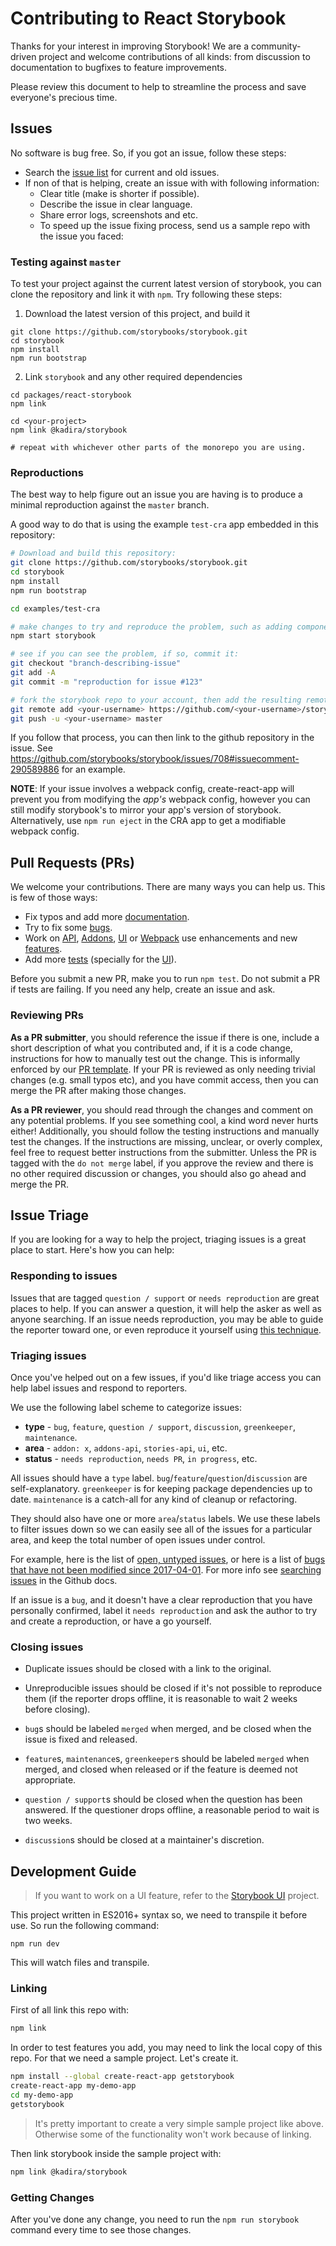 # Contributing to React Storybook

Thanks for your interest in improving Storybook! We are a community-driven project and welcome contributions of all kinds: from discussion to documentation to bugfixes to feature improvements.

Please review this document to help to streamline the process and save everyone's precious time.

## Issues

No software is bug free. So, if you got an issue, follow these steps:

* Search the [issue list](https://github.com/storybooks/storybook/issues?utf8=%E2%9C%93&q=) for current and old issues.
* If non of that is helping, create an issue with with following information:
  * Clear title (make is shorter if possible).
  * Describe the issue in clear language.
  * Share error logs, screenshots and etc.
  * To speed up the issue fixing process, send us a sample repo with the issue you faced:

### Testing against `master`

To test your project against the current latest version of storybook, you can clone the repository and link it with `npm`. Try following these steps:

1. Download the latest version of this project, and build it

  ```
  git clone https://github.com/storybooks/storybook.git
  cd storybook
  npm install
  npm run bootstrap
  ```

2. Link `storybook` and any other required dependencies

  ```
  cd packages/react-storybook
  npm link

  cd <your-project>
  npm link @kadira/storybook

  # repeat with whichever other parts of the monorepo you are using.
  ```

### Reproductions

The best way to help figure out an issue you are having is to produce a minimal reproduction against the `master` branch.

A good way to do that is using the example `test-cra` app embedded in this repository:

```bash
# Download and build this repository:
git clone https://github.com/storybooks/storybook.git
cd storybook
npm install
npm run bootstrap

cd examples/test-cra

# make changes to try and reproduce the problem, such as adding components + stories
npm start storybook

# see if you can see the problem, if so, commit it:
git checkout "branch-describing-issue"
git add -A
git commit -m "reproduction for issue #123"

# fork the storybook repo to your account, then add the resulting remote
git remote add <your-username> https://github.com/<your-username>/storybook.git
git push -u <your-username> master
```

If you follow that process, you can then link to the github repository in the issue. See https://github.com/storybooks/storybook/issues/708#issuecomment-290589886 for an example.

**NOTE**: If your issue involves a webpack config, create-react-app will prevent you from modifying the *app's* webpack config, however you can still modify storybook's to mirror your app's version of storybook. Alternatively, use `npm run eject` in the CRA app to get a modifiable webpack config.

## Pull Requests (PRs)

We welcome your contributions. There are many ways you can help us. This is few of those ways:

* Fix typos and add more [documentation](https://github.com/storybooks/storybook/labels/needs%20docs).
* Try to fix some [bugs](https://github.com/storybooks/storybook/labels/bug).
* Work on [API](https://github.com/storybooks/storybook/labels/enhancement%3A%20api), [Addons](https://github.com/storybooks/storybook/labels/enhancement%3A%20addons), [UI](https://github.com/storybooks/storybook/labels/enhancement%3A%20ui) or [Webpack](https://github.com/storybooks/storybook/labels/enhancement%3A%20webpack) use enhancements and new [features](https://github.com/storybooks/storybook/labels/feature%20request).
* Add more [tests](https://codecov.io/gh/storybooks/storybook/tree/master/packages) (specially for the [UI](https://codecov.io/gh/storybooks/storybook/tree/master/packages/storybook-ui/src)).

Before you submit a new PR, make you to run `npm test`. Do not submit a PR if tests are failing. If you need any help, create an issue and ask.

### Reviewing PRs

**As a PR submitter**, you should reference the issue if there is one, include a short description of what you contributed and, if it is a code change, instructions for how to manually test out the change. This is informally enforced by our [PR template](https://github.com/storybooks/storybook/blob/master/.github/PULL_REQUEST_TEMPLATE.md). If your PR is reviewed as only needing trivial changes (e.g. small typos etc), and you have commit access, then you can merge the PR after making those changes.

**As a PR reviewer**, you should read through the changes and comment on any potential problems. If you see something cool, a kind word never hurts either! Additionally, you should follow the testing instructions and manually test the changes. If the instructions are missing, unclear, or overly complex, feel free to request better instructions from the submitter. Unless the PR is tagged with the `do not merge` label, if you approve the review and there is no other required discussion or changes, you should also go ahead and merge the PR.

## Issue Triage

If you are looking for a way to help the project, triaging issues is a great place to start. Here's how you can help:

### Responding to issues

Issues that are tagged `question / support` or `needs reproduction` are great places to help. If you can answer a question, it will help the asker as well as anyone searching. If an issue needs reproduction, you may be able to guide the reporter toward one, or even reproduce it yourself using [this technique](https://github.com/storybooks/storybook/blob/master/CONTRIBUTING.md#reproductions).

### Triaging issues

Once you've helped out on a few issues, if you'd like triage access you can help label issues and respond to reporters.

We use the following label scheme to categorize issues:
- **type** - `bug`, `feature`, `question / support`, `discussion`, `greenkeeper`, `maintenance`.
- **area** - `addon: x`, `addons-api`, `stories-api`, `ui`, etc.
- **status** - `needs reproduction`, `needs PR`, `in progress`, etc.

All issues should have a `type` label. `bug`/`feature`/`question`/`discussion` are self-explanatory. `greenkeeper` is for keeping package dependencies up to date. `maintenance` is a catch-all for any kind of cleanup or refactoring.

They should also have one or more `area`/`status` labels. We use these labels to filter issues down so we can easily see all of the issues for a particular area, and keep the total number of open issues under control.

For example, here is the list of [open, untyped issues](https://github.com/storybooks/storybook/issues?utf8=%E2%9C%93&q=is%3Aissue%20is%3Aopen%20-label%3A%22bug%22%20-label%3A%22discussion%22%20-label%3A%22feature%22%20-label%3A%22maintenance%22%20-label%3A%22question%20%2F%20support%22%20-label%3A%22documentation%22%20-label%3A%22greenkeeper%22), or here is a list of [bugs that have not been modified since 2017-04-01](https://github.com/storybooks/storybook/issues?utf8=%E2%9C%93&q=is%3Aissue%20is%3Aopen%20label%3A%22bug%22%20updated%3A%3C%3D2017-04-01%20). For more info see [searching issues](https://help.github.com/articles/searching-issues/) in the Github docs.

If an issue is a `bug`, and it doesn't have a clear reproduction that you have personally confirmed, label it `needs reproduction` and ask the author to try and create a reproduction, or have a go yourself.

### Closing issues

- Duplicate issues should be closed with a link to the original.

- Unreproducible issues should be closed if it's not possible to reproduce them (if the reporter drops offline, it is reasonable to wait 2 weeks before closing).

- `bug`s should be labeled `merged` when merged, and be closed when the issue is fixed and released.

- `feature`s, `maintenance`s, `greenkeeper`s should be labeled `merged` when merged, and closed when released or if the feature is deemed not appropriate.

- `question / support`s should be closed when the question has been answered. If the questioner drops offline, a reasonable period to wait is two weeks.

- `discussion`s should be closed at a maintainer's discretion.

## Development Guide

> If you want to work on a UI feature, refer to the [Storybook UI](https://github.com/storybooks/storybook/tree/master/packages/storybook-ui) project.

This project written in ES2016+ syntax so, we need to transpile it before use.
So run the following command:

```
npm run dev
```

This will watch files and transpile.

### Linking

First of all link this repo with:

```sh
npm link
```

In order to test features you add, you may need to link the local copy of this repo.
For that we need a sample project. Let's create it.

```sh
npm install --global create-react-app getstorybook
create-react-app my-demo-app
cd my-demo-app
getstorybook
```

> It's pretty important to create a very simple sample project like above.
> Otherwise some of the functionality won't work because of linking.

Then link storybook inside the sample project with:

```sh
npm link @kadira/storybook
```

### Getting Changes

After you've done any change, you need to run the `npm run storybook` command every time to see those changes.
